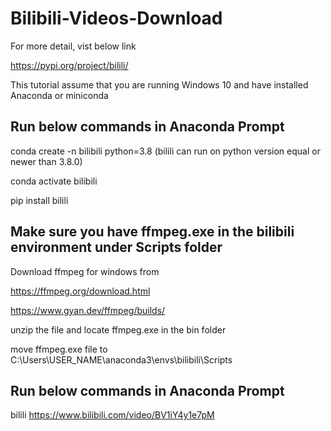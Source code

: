 # Bilibili-Videos-Download

For more detail, vist below link

https://pypi.org/project/bilili/

This tutorial assume that you are running Windows 10 and have installed Anaconda or miniconda

## Run below commands in Anaconda Prompt

conda create -n bilibili python=3.8 (bilili can run on python version equal or newer than 3.8.0)

conda activate bilibili

pip install bilili

## Make sure you have ffmpeg.exe in the bilibili environment under Scripts folder

Download ffmpeg for windows from 

https://ffmpeg.org/download.html

https://www.gyan.dev/ffmpeg/builds/

unzip the file and locate ffmpeg.exe in the bin folder

move ffmpeg.exe file to C:\Users\USER_NAME\anaconda3\envs\bilibili\Scripts

## Run below commands in Anaconda Prompt

bilili https://www.bilibili.com/video/BV1iY4y1e7pM
